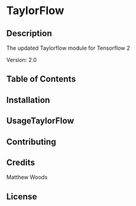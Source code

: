 
# TaylorFlow
## Description
The updated Taylorflow module for Tensorflow 2

Version: 2.0

## Table of Contents


## Installation


## UsageTaylorFlow


## Contributing


## Credits
Matthew Woods


## License

